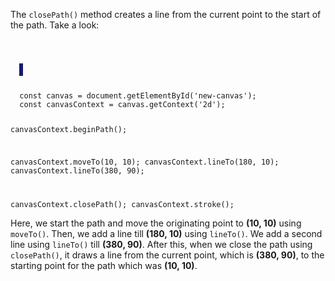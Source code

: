 The `closePath()` method creates a
line from the current point to the
start of the path. Take a look:

<codeblock language="javascript" type="lesson">
<code>

<panel language="html">
  <canvas id="new-canvas" width="400px" height="100px" style="border: 3px solid midnightblue;"></canvas>
</panel>
<panel language="javascript">
  const canvas = document.getElementById('new-canvas');
  const canvasContext = canvas.getContext('2d');

  canvasContext.beginPath();

  canvasContext.moveTo(10, 10);
  canvasContext.lineTo(180, 10);
  canvasContext.lineTo(380, 90);

  canvasContext.closePath();
  canvasContext.stroke();
</panel>
</code>
</codeblock>

Here, we start the path and move
the originating point to **(10, 10)**
using `moveTo()`. Then, we add a line
till **(180, 10)** using `lineTo()`. We
add a second line using `lineTo()` till
**(380, 90)**. After this, when we close the
path using `closePath()`, it draws a
line from the current point, which is
**(380, 90)**, to the starting point for
the path which was **(10, 10)**.
